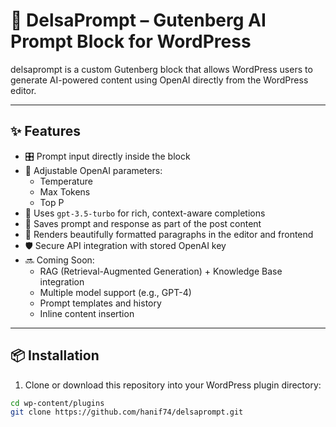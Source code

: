# 🧠 DelsaPrompt – Gutenberg AI Prompt Block for WordPress

delsaprompt is a custom Gutenberg block that allows WordPress users to generate AI-powered content using OpenAI directly from the WordPress editor.

---

## ✨ Features

- 🎛 Prompt input directly inside the block
- 🔧 Adjustable OpenAI parameters:
  - Temperature
  - Max Tokens
  - Top P
- 🧠 Uses `gpt-3.5-turbo` for rich, context-aware completions
- 💾 Saves prompt and response as part of the post content
- 🎨 Renders beautifully formatted paragraphs in the editor and frontend
- 🛡 Secure API integration with stored OpenAI key
- 🔜 Coming Soon:
  - RAG (Retrieval-Augmented Generation) + Knowledge Base integration
  - Multiple model support (e.g., GPT-4)
  - Prompt templates and history
  - Inline content insertion

---

## 📦 Installation

1. Clone or download this repository into your WordPress plugin directory:


```bash
cd wp-content/plugins
git clone https://github.com/hanif74/delsaprompt.git
